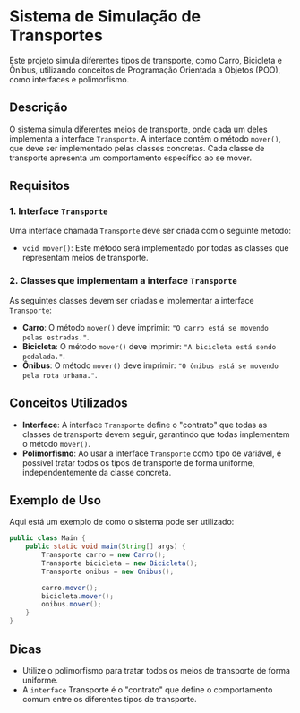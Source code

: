 # Sistema de Simulação de Transportes

Este projeto simula diferentes tipos de transporte, como Carro, Bicicleta e Ônibus, utilizando conceitos de Programação Orientada a Objetos (POO), como interfaces e polimorfismo.

## Descrição

O sistema simula diferentes meios de transporte, onde cada um deles implementa a interface `Transporte`. A interface contém o método `mover()`, que deve ser implementado pelas classes concretas. Cada classe de transporte apresenta um comportamento específico ao se mover.

## Requisitos

### 1. Interface `Transporte`
Uma interface chamada `Transporte` deve ser criada com o seguinte método:

- `void mover()`: Este método será implementado por todas as classes que representam meios de transporte.

### 2. Classes que implementam a interface `Transporte`

As seguintes classes devem ser criadas e implementar a interface `Transporte`:

- **Carro**: O método `mover()` deve imprimir: `"O carro está se movendo pelas estradas."`.
- **Bicicleta**: O método `mover()` deve imprimir: `"A bicicleta está sendo pedalada."`.
- **Ônibus**: O método `mover()` deve imprimir: `"O ônibus está se movendo pela rota urbana."`.

## Conceitos Utilizados

- **Interface**: A interface `Transporte` define o "contrato" que todas as classes de transporte devem seguir, garantindo que todas implementem o método `mover()`.
- **Polimorfismo**: Ao usar a interface `Transporte` como tipo de variável, é possível tratar todos os tipos de transporte de forma uniforme, independentemente da classe concreta.

## Exemplo de Uso

Aqui está um exemplo de como o sistema pode ser utilizado:

```java
public class Main {
    public static void main(String[] args) {
        Transporte carro = new Carro();
        Transporte bicicleta = new Bicicleta();
        Transporte onibus = new Onibus();

        carro.mover();
        bicicleta.mover();
        onibus.mover();
    }
}
```

## Dicas
- Utilize o polimorfismo para tratar todos os meios de transporte de forma uniforme.
- A `interface` Transporte é o "contrato" que define o comportamento comum entre os diferentes tipos de transporte.
